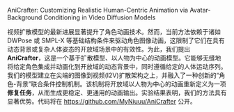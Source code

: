 AniCrafter: Customizing Realistic Human-Centric Animation via Avatar-Background Conditioning in Video Diffusion Models


视频扩散模型的最新进展显著提升了角色动画技术。然而，当前方法依赖于诸如 DWPose 或 SMPL-X 等基础结构条件来驱动角色图像动画，这限制了它们在具有动态背景或复杂人体姿态的开放域场景中的有效性。为此，我们提出 **AniCrafter**，这是一个基于扩散模型、以人物为中心的动画模型。它能够无缝地将给定角色集成并动画化到开放域的动态背景中，同时遵循给定的人体运动序列。我们的模型建立在尖端的图像到视频(I2V)扩散架构之上，并融入了一种创新的“角色-背景”联合条件控制机制。该机制将开放域以人物为中心的动画重新定义为一项**修复任务**，从而生成更稳定、更通用的动画输出。实验结果表明，我们的方法具有显著优势。代码将在 <https://github.com/MyNiuuu/AniCrafter> 公开。   